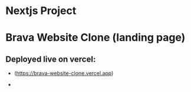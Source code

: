# Nextjs Project
# Brava Website Clone (landing page)


## Deployed live on vercel:
- (https://brava-website-clone.vercel.app)

- 
